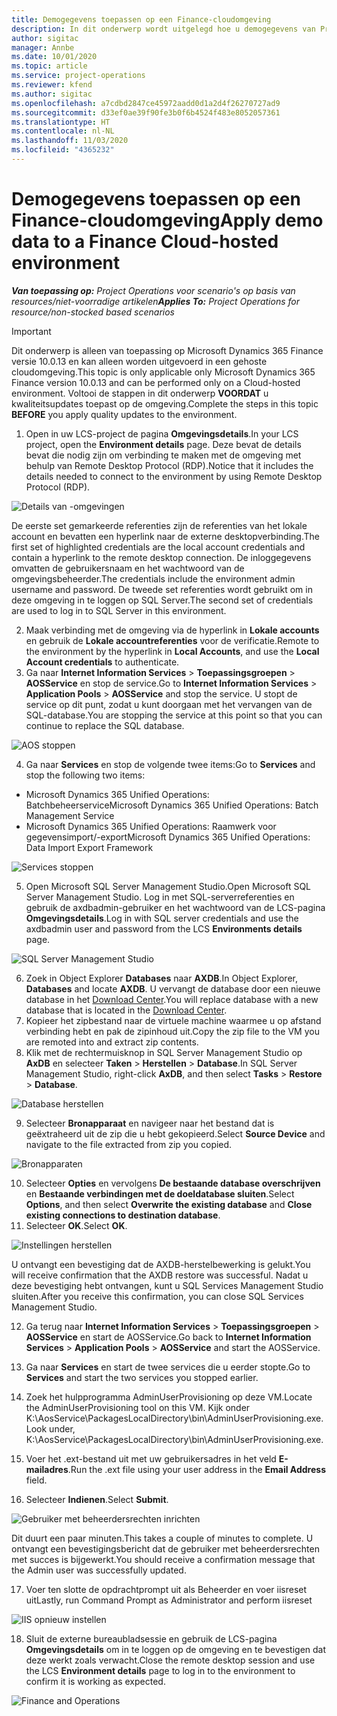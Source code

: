 ```yaml
---
title: Demogegevens toepassen op een Finance-cloudomgeving
description: In dit onderwerp wordt uitgelegd hoe u demogegevens van Project Operations kunt toepassen op een gehoste cloudomgeving in Dynamics 365 Finance.
author: sigitac
manager: Annbe
ms.date: 10/01/2020
ms.topic: article
ms.service: project-operations
ms.reviewer: kfend
ms.author: sigitac
ms.openlocfilehash: a7cdbd2847ce45972aadd0d1a2d4f26270727ad9
ms.sourcegitcommit: d33ef0ae39f90fe3b0f6b4524f483e8052057361
ms.translationtype: HT
ms.contentlocale: nl-NL
ms.lasthandoff: 11/03/2020
ms.locfileid: "4365232"
---
```

# <a name="apply-demo-data-to-a-finance-cloud-hosted-environment"></a><span data-ttu-id="4ae13-103">Demogegevens toepassen op een Finance-cloudomgeving</span><span class="sxs-lookup"><span data-stu-id="4ae13-103">Apply demo data to a Finance Cloud-hosted environment</span></span>

<span data-ttu-id="4ae13-104">_**Van toepassing op:** Project Operations voor scenario's op basis van resources/niet-voorradige artikelen_</span><span class="sxs-lookup"><span data-stu-id="4ae13-104">_**Applies To:** Project Operations for resource/non-stocked based scenarios_</span></span>

> [!IMPORTANT]
> <span data-ttu-id="4ae13-105">Dit onderwerp is alleen van toepassing op Microsoft Dynamics 365 Finance versie 10.0.13 en kan alleen worden uitgevoerd in een gehoste cloudomgeving.</span><span class="sxs-lookup"><span data-stu-id="4ae13-105">This topic is only applicable only Microsoft Dynamics 365 Finance version 10.0.13 and can be performed only on a Cloud-hosted environment.</span></span> <span data-ttu-id="4ae13-106">Voltooi de stappen in dit onderwerp **VOORDAT** u kwaliteitsupdates toepast op de omgeving.</span><span class="sxs-lookup"><span data-stu-id="4ae13-106">Complete the steps in this topic **BEFORE** you apply quality updates to the environment.</span></span>

1. <span data-ttu-id="4ae13-107">Open in uw LCS-project de pagina **Omgevingsdetails**.</span><span class="sxs-lookup"><span data-stu-id="4ae13-107">In your LCS project, open the **Environment details** page.</span></span> <span data-ttu-id="4ae13-108">Deze bevat de details bevat die nodig zijn om verbinding te maken met de omgeving met behulp van Remote Desktop Protocol (RDP).</span><span class="sxs-lookup"><span data-stu-id="4ae13-108">Notice that it includes the details needed to connect to the environment by using Remote Desktop Protocol (RDP).</span></span>

![Details van -omgevingen](./media/1EnvironmentDetails.png)

<span data-ttu-id="4ae13-110">De eerste set gemarkeerde referenties zijn de referenties van het lokale account en bevatten een hyperlink naar de externe desktopverbinding.</span><span class="sxs-lookup"><span data-stu-id="4ae13-110">The first set of highlighted credentials are the local account credentials and contain a hyperlink to the remote desktop connection.</span></span> <span data-ttu-id="4ae13-111">De inloggegevens omvatten de gebruikersnaam en het wachtwoord van de omgevingsbeheerder.</span><span class="sxs-lookup"><span data-stu-id="4ae13-111">The credentials include the environment admin username and password.</span></span> <span data-ttu-id="4ae13-112">De tweede set referenties wordt gebruikt om in deze omgeving in te loggen op SQL Server.</span><span class="sxs-lookup"><span data-stu-id="4ae13-112">The second set of credentials are used to log in to SQL Server in this environment.</span></span>

2. <span data-ttu-id="4ae13-113">Maak verbinding met de omgeving via de hyperlink in **Lokale accounts** en gebruik de **Lokale accountreferenties** voor de verificatie.</span><span class="sxs-lookup"><span data-stu-id="4ae13-113">Remote to the environment by the hyperlink in **Local Accounts**, and use the **Local Account credentials** to authenticate.</span></span>
3. <span data-ttu-id="4ae13-114">Ga naar **Internet Information Services** > **Toepassingsgroepen** > **AOSService** en stop de service.</span><span class="sxs-lookup"><span data-stu-id="4ae13-114">Go to **Internet Information Services** > **Application Pools** > **AOSService** and stop the service.</span></span> <span data-ttu-id="4ae13-115">U stopt de service op dit punt, zodat u kunt doorgaan met het vervangen van de SQL-database.</span><span class="sxs-lookup"><span data-stu-id="4ae13-115">You are stopping the service at this point so that you can continue to replace the SQL database.</span></span>

![AOS stoppen](./media/2StopAOS.png)

4. <span data-ttu-id="4ae13-117">Ga naar **Services** en stop de volgende twee items:</span><span class="sxs-lookup"><span data-stu-id="4ae13-117">Go to **Services** and stop the following two items:</span></span>

- <span data-ttu-id="4ae13-118">Microsoft Dynamics 365 Unified Operations: Batchbeheerservice</span><span class="sxs-lookup"><span data-stu-id="4ae13-118">Microsoft Dynamics 365 Unified Operations: Batch Management Service</span></span>
- <span data-ttu-id="4ae13-119">Microsoft Dynamics 365 Unified Operations: Raamwerk voor gegevensimport/-export</span><span class="sxs-lookup"><span data-stu-id="4ae13-119">Microsoft Dynamics 365 Unified Operations: Data Import Export Framework</span></span>

![Services stoppen](./media/3StopServices.png)

5. <span data-ttu-id="4ae13-121">Open Microsoft SQL Server Management Studio.</span><span class="sxs-lookup"><span data-stu-id="4ae13-121">Open Microsoft SQL Server Management Studio.</span></span> <span data-ttu-id="4ae13-122">Log in met SQL-serverreferenties en gebruik de axdbadmin-gebruiker en het wachtwoord van de LCS-pagina **Omgevingsdetails**.</span><span class="sxs-lookup"><span data-stu-id="4ae13-122">Log in with SQL server credentials and use the axdbadmin user and password from the LCS **Environments details** page.</span></span>

![SQL Server Management Studio](./media/4SSMS.png)

6. <span data-ttu-id="4ae13-124">Zoek in Object Explorer **Databases** naar **AXDB**.</span><span class="sxs-lookup"><span data-stu-id="4ae13-124">In Object Explorer, **Databases** and locate **AXDB**.</span></span> <span data-ttu-id="4ae13-125">U vervangt de database door een nieuwe database in het [Download Center](https://download.microsoft.com/download/1/a/3/1a314bd2-b082-4a87-abdc-1ba26c92b63d/ProjOpsDemoDataFOGARelease.zip).</span><span class="sxs-lookup"><span data-stu-id="4ae13-125">You will replace database with a new database that is located in the [Download Center](https://download.microsoft.com/download/1/a/3/1a314bd2-b082-4a87-abdc-1ba26c92b63d/ProjOpsDemoDataFOGARelease.zip).</span></span> 
7. <span data-ttu-id="4ae13-126">Kopieer het zipbestand naar de virtuele machine waarmee u op afstand verbinding hebt en pak de zipinhoud uit.</span><span class="sxs-lookup"><span data-stu-id="4ae13-126">Copy the zip file to the VM you are remoted into and extract zip contents.</span></span>
8. <span data-ttu-id="4ae13-127">Klik met de rechtermuisknop in SQL Server Management Studio op **AxDB** en selecteer **Taken** > **Herstellen** > **Database**.</span><span class="sxs-lookup"><span data-stu-id="4ae13-127">In SQL Server Management Studio, right-click **AxDB**, and then select **Tasks** > **Restore** > **Database**.</span></span>

![Database herstellen](./media/5RestoreDatabase.png)

9. <span data-ttu-id="4ae13-129">Selecteer **Bronapparaat** en navigeer naar het bestand dat is geëxtraheerd uit de zip die u hebt gekopieerd.</span><span class="sxs-lookup"><span data-stu-id="4ae13-129">Select **Source Device** and navigate to the file extracted from zip you copied.</span></span>

![Bronapparaten](./media/6SourceDevice.png)

10. <span data-ttu-id="4ae13-131">Selecteer **Opties** en vervolgens **De bestaande database overschrijven** en **Bestaande verbindingen met de doeldatabase sluiten**.</span><span class="sxs-lookup"><span data-stu-id="4ae13-131">Select **Options**, and then select **Overwrite the existing database** and **Close existing connections to destination database**.</span></span> 
11. <span data-ttu-id="4ae13-132">Selecteer **OK**.</span><span class="sxs-lookup"><span data-stu-id="4ae13-132">Select **OK**.</span></span>

![Instellingen herstellen](./media/7RestoreSetting.png)

<span data-ttu-id="4ae13-134">U ontvangt een bevestiging dat de AXDB-herstelbewerking is gelukt.</span><span class="sxs-lookup"><span data-stu-id="4ae13-134">You will receive confirmation that the AXDB restore was successful.</span></span> <span data-ttu-id="4ae13-135">Nadat u deze bevestiging hebt ontvangen, kunt u SQL Services Management Studio sluiten.</span><span class="sxs-lookup"><span data-stu-id="4ae13-135">After you receive this confirmation, you can close SQL Services Management Studio.</span></span>

12. <span data-ttu-id="4ae13-136">Ga terug naar **Internet Information Services** > **Toepassingsgroepen** > **AOSService** en start de AOSService.</span><span class="sxs-lookup"><span data-stu-id="4ae13-136">Go back to **Internet Information Services** > **Application Pools** > **AOSService** and start the AOSService.</span></span>
13. <span data-ttu-id="4ae13-137">Ga naar **Services** en start de twee services die u eerder stopte.</span><span class="sxs-lookup"><span data-stu-id="4ae13-137">Go to **Services** and start the two services you stopped earlier.</span></span>

14. <span data-ttu-id="4ae13-138">Zoek het hulpprogramma AdminUserProvisioning op deze VM.</span><span class="sxs-lookup"><span data-stu-id="4ae13-138">Locate the AdminUserProvisioning tool on this VM.</span></span> <span data-ttu-id="4ae13-139">Kijk onder K:\AosService\PackagesLocalDirectory\bin\AdminUserProvisioning.exe.</span><span class="sxs-lookup"><span data-stu-id="4ae13-139">Look under, K:\AosService\PackagesLocalDirectory\bin\AdminUserProvisioning.exe.</span></span>
15. <span data-ttu-id="4ae13-140">Voer het .ext-bestand uit met uw gebruikersadres in het veld **E-mailadres**.</span><span class="sxs-lookup"><span data-stu-id="4ae13-140">Run the .ext file using your user address in the **Email Address** field.</span></span> 
16. <span data-ttu-id="4ae13-141">Selecteer **Indienen**.</span><span class="sxs-lookup"><span data-stu-id="4ae13-141">Select **Submit**.</span></span>

![Gebruiker met beheerdersrechten inrichten](./media/8AdminUserProvisioning.png)

<span data-ttu-id="4ae13-143">Dit duurt een paar minuten.</span><span class="sxs-lookup"><span data-stu-id="4ae13-143">This takes a couple of minutes to complete.</span></span> <span data-ttu-id="4ae13-144">U ontvangt een bevestigingsbericht dat de gebruiker met beheerdersrechten met succes is bijgewerkt.</span><span class="sxs-lookup"><span data-stu-id="4ae13-144">You should receive a confirmation message that the Admin user was successfully updated.</span></span>

17. <span data-ttu-id="4ae13-145">Voer ten slotte de opdrachtprompt uit als Beheerder en voer iisreset uit</span><span class="sxs-lookup"><span data-stu-id="4ae13-145">Lastly, run Command Prompt as Administrator and perform iisreset</span></span>

![IIS opnieuw instellen](./media/9IISReset.png)

18. <span data-ttu-id="4ae13-147">Sluit de externe bureaubladsessie en gebruik de LCS-pagina **Omgevingsdetails** om in te loggen op de omgeving en te bevestigen dat deze werkt zoals verwacht.</span><span class="sxs-lookup"><span data-stu-id="4ae13-147">Close the remote desktop session and use the LCS **Environment details** page to log in to the environment to confirm it is working as expected.</span></span>

![Finance and Operations](./media/10FinanceAndOperations.png)

